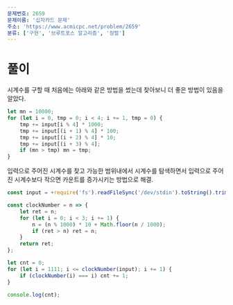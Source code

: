 ```yaml
---
문제번호: 2659
문제이름: '십자카드 문제'
주소: 'https://www.acmicpc.net/problem/2659'
분류: ['구현', '브루트포스 알고리즘', '정렬']
---
```


# 풀이

시계수를 구할 때 처음에는 아래와 같은 방법을 썼는데 찾아보니 더 좋은 방법이 있음을 알았다.

```js
let mn = 10000;
for (let i = 0, tmp = 0; i < 4; i += 1, tmp = 0) {
    tmp += input[i % 4] * 1000;
    tmp += input[(i + 1) % 4] * 100;
    tmp += input[(i + 2) % 4] * 10;
    tmp += input[(i + 3) % 4];
    if (mn > tmp) mn = tmp;
}
```

입력으로 주어진 시계수를 찾고 가능한 범위내에서 시계수를 탐색하면서 입력으로 주어진 시계수보다 작으면 카운트를 증가시키는 방법으로 해결.

```js
const input = +require('fs').readFileSync('/dev/stdin').toString().trim().split(' ').join('');

const clockNumber = n => {
    let ret = n;
    for (let i = 0; i < 3; i += 1) {
        n = (n % 1000) * 10 + Math.floor(n / 1000);
        if (ret > n) ret = n;
    }
    return ret;
};

let cnt = 0;
for (let i = 1111; i <= clockNumber(input); i += 1) {
    if (clockNumber(i) === i) cnt += 1;
}

console.log(cnt);
```